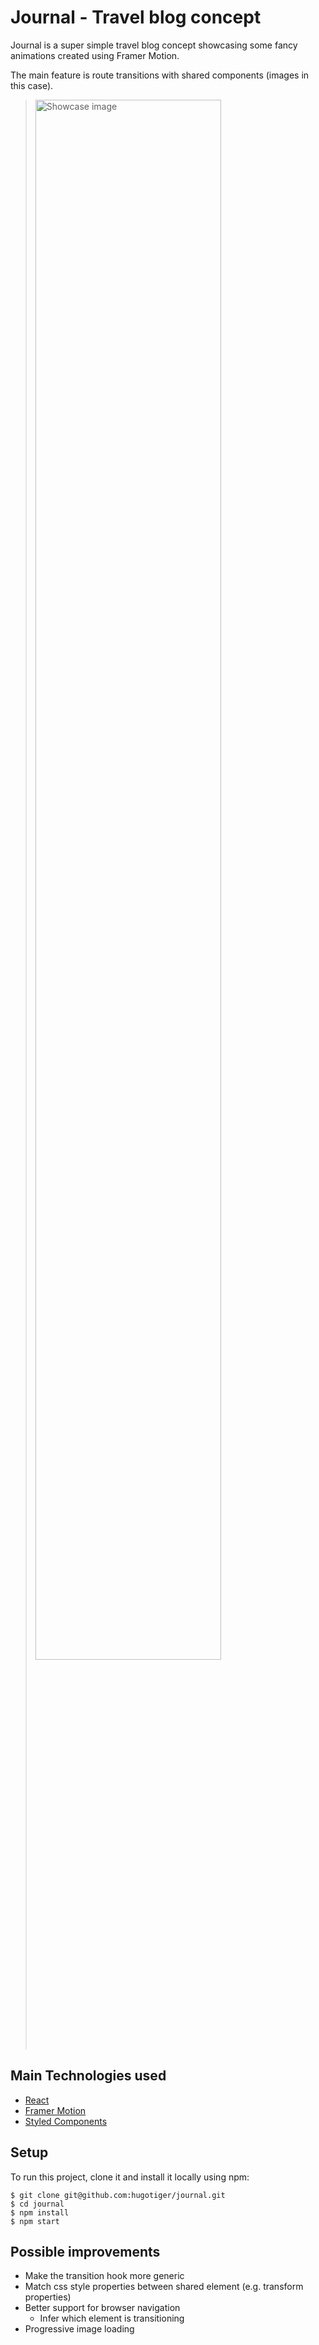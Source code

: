 # Journal - Travel blog concept

Journal is a super simple travel blog concept showcasing some fancy animations created using Framer Motion.

The main feature is route transitions with shared components (images in this case).

> <img src="https://user-images.githubusercontent.com/49451774/93613890-bba73500-f9d1-11ea-8f42-b1555057b1ef.png" width="80%" alt="Showcase image">

## Main Technologies used

- [React](https://reactjs.org/)
- [Framer Motion](https://www.framer.com/motion/)
- [Styled Components](https://styled-components.com/)

## Setup

To run this project, clone it and install it locally using npm:

```
$ git clone git@github.com:hugotiger/journal.git
$ cd journal
$ npm install
$ npm start
```

## Possible improvements

- Make the transition hook more generic
- Match css style properties between shared element (e.g. transform properties)
- Better support for browser navigation
  - Infer which element is transitioning
- Progressive image loading
